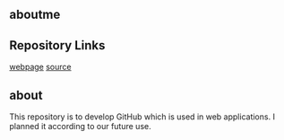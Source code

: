 ## aboutme

## Repository Links

[webpage](https://github.com/varungoud2930/aboutme/edit/master/README.md)
[source](https://github.com/varungoud2930/aboutme/blob/master/README.md)

## about

This repository is to develop GitHub which is used in web applications. 
I planned it according to our future use.
